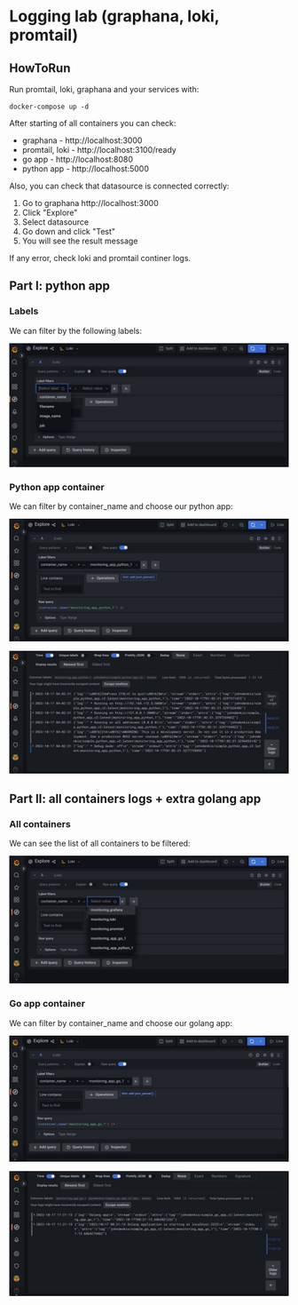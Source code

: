 # Logging lab (graphana, loki, promtail)

## HowToRun
Run promtail, loki, graphana and your services with:
```
docker-compose up -d
```
After starting of all containers you can check:
* graphana - http://localhost:3000
* promtail, loki - http://localhost:3100/ready
* go app - http://localhost:8080
* python app - http://localhost:5000

Also, you can check that datasource is connected correctly:
1. Go to graphana http://localhost:3000
2. Click "Explore"
3. Select datasource
4. Go down and click "Test"
5. You will see the result message

If any error, check loki and promtail continer logs.

## Part I: python app

### Labels

We can filter by the following labels:

![labels](assets/labels.jpg)

### Python app container

We can filter by container_name and choose our python app:

![python_command](assets/python_command.jpg)

![python_result](assets/python_result.jpg)


## Part II: all containers logs + extra golang app

### All containers

We can see the list of all containers to be filtered:

![containers](assets/containers.jpg)

### Go app container

We can filter by container_name and choose our golang app:

![go_command](assets/go_command.jpg)

![go_result](assets/go_result.jpg)
